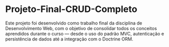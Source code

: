 # Projeto-Final-CRUD-Completo
Este projeto foi desenvolvido como trabalho final da disciplina de Desenvolvimento Web, com o objetivo de consolidar todos os conceitos aprendidos durante o curso — desde o uso do padrão MVC, autenticação e persistência de dados até a integração com o Doctrine ORM.  
